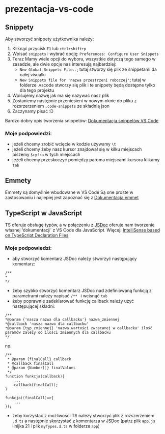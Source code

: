 # prezentacja-vs-code

## Snippety

Aby stworzyć snippety użytkownika należy:
1. Kliknąć przycisk ``F1`` lub ``ctrl+shift+p``
2. Wpisać ``snippets`` i wybrać opcję: ``Preferences: Configure User Snippets``
3. Teraz Mamy wiele opcji do wyboru, wszystkie dotyczą tego samego w zasadzie, ale dwie opcje nas interesują najbardziej:
    - ``New Global Snippets File..``; tutaj stworzy się plik ze snippetami da całej visualki
    - ``New Snippets file for 'nazwa przestrzeni roboczej'``; tutaj w folderze .vscode stworzy się plik i te snippety będą dostępne tylko dla tego projektu
4. Wpisujemy nazwę jak ma się nazywać nasz plik
5. Zostaniemy następnie przeniesieni w nowym oknie do pliku z rozsrzerzeniem ``.code-snippets`` ze składnią json
6. Zaczynamy pisać :D

Bardzo dobry opis tworzenia snippetów: [Dokumentacja snippetów VS Code](https://code.visualstudio.com/docs/editor/userdefinedsnippets "Dokumentacja snippetów VS Code")

### Moje podpowiedzi:
- jeżeli chcemy zrobić wcięcie w kodzie używamy ``\t``
- jeżeli chcemy żeby nasz kursor znajdował się w kilku miejscach piszemy ``$cyfra`` w tych miejscach
- jeżeli chcemy przeskoczyć pomiędzy paroma miejscami kursora klikamy ``tab``

## Emmety

Emmety są domyślnie wbudowane w VS Code
Są one proste w zastosowaniu i najlepiej jest zapoznać się z [Dokumentacja emmet](https://docs.emmet.io/abbreviations/syntax/ 'Dokumentacja Emmet')

## TypeScript w JavaScript

TS oferuje obsługę typów, a w połączeniu z [JSDoc](https://jsdoc.app/ 'Dokumentacja JSDoc') oferuje nam tworzenie własnej 'dokumentacji' z VS Code dla JavaScript. Więcej: [IntelliSense based on TypeScript Declaration Files](https://github.com/microsoft/TypeScript/wiki/JavaScript-Language-Service-in-Visual-Studio#user-content--intellisense-based-on-typescript-declaration-files 'IntelliSense based on TypeScript Declaration Files')

### Moje podpowiedzi:
- aby stworzyć komentarz JSDoc należy stworzyć następujący komentarz:
 ```
 /**  
 *
 */
 ``` 
- żeby szybko stworzyć komentarz JSDoc nad zdefiniowaną funkcją z parametrami należy napisać ``/** `` i wcisnąć ``tab``
- żeby poprawnie zadeklarować funkcję callback należy użyć następującej składni:
```
/**
*@param {'nasza nazwa dla callbacku'} nazwa_zmiennej
*@callback 'nasza nazwa dla callbacku'
*@param {typ_zmiennej} 'nazwa wartości zwracanej w callbacku' ilość paramów zależy od ilości zmiennych dla callbacku
*/
```

np.

```
/**
 * @param {finalCall} callback
 * @callback finalCall
 * @param {Number[]} finalValues
 */
function funkcja(callback){
    ...
    callback(finalCall);
}

funkcja((finalCall)=>{
    ...
});
```
- żeby korzystać z możliwości TS należy stworzyć plik z rozszerzeniem ``.d.ts`` a następnie skorzystać z komentarza w JSDoc (patrz plik ``app.js`` linijka 21 i plik ``myTypes.d.ts`` w folderze ``app``)

